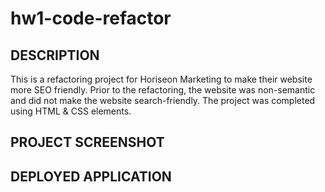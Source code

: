 # hw1-code-refactor

## DESCRIPTION

This is a refactoring project for Horiseon Marketing to make their website more SEO friendly. Prior to the refactoring, the website was non-semantic and did not make the website search-friendly. The project was completed using HTML & CSS elements.

## PROJECT SCREENSHOT


## DEPLOYED APPLICATION